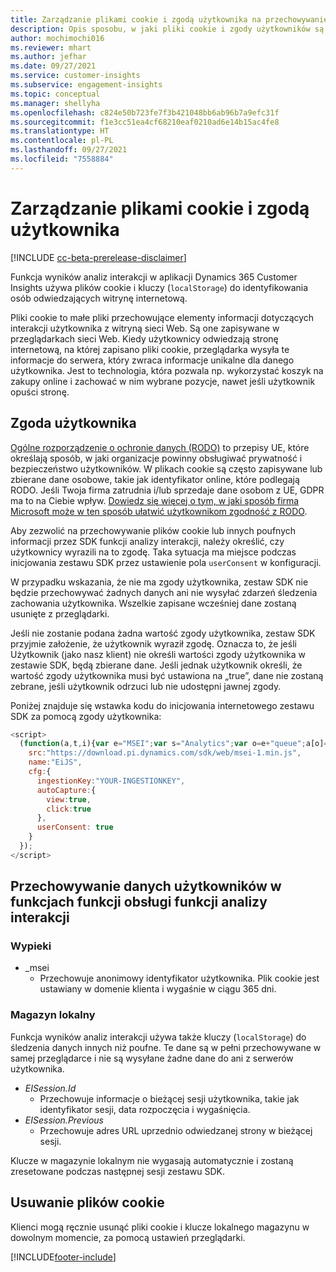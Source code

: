 ```yaml
---
title: Zarządzanie plikami cookie i zgodą użytkownika na przechowywanie danych użytkownika w aplikacji Dynamics 365 Customer Insights
description: Opis sposobu, w jaki pliki cookie i zgody użytkowników są używane w celu identyfikowania osób odwiedzających witrynę.
author: mochimochi016
ms.reviewer: mhart
ms.author: jefhar
ms.date: 09/27/2021
ms.service: customer-insights
ms.subservice: engagement-insights
ms.topic: conceptual
ms.manager: shellyha
ms.openlocfilehash: c824e50b723fe7f3b421048bb6ab96b7a9efc31f
ms.sourcegitcommit: f1e3cc51ea4cf68210eaf0210ad6e14b15ac4fe8
ms.translationtype: HT
ms.contentlocale: pl-PL
ms.lasthandoff: 09/27/2021
ms.locfileid: "7558884"
---
```

# <a name="manage-cookies-and-user-consent"></a>Zarządzanie plikami cookie i zgodą użytkownika

[!INCLUDE [cc-beta-prerelease-disclaimer](includes/cc-beta-prerelease-disclaimer.md)]

Funkcja wyników analiz interakcji w aplikacji Dynamics 365 Customer Insights używa plików cookie i kluczy (`localStorage`) do identyfikowania osób odwiedzających witrynę internetową.

Pliki cookie to małe pliki przechowujące elementy informacji dotyczących interakcji użytkownika z witryną sieci Web. Są one zapisywane w przeglądarkach sieci Web. Kiedy użytkownicy odwiedzają stronę internetową, na której zapisano pliki cookie, przeglądarka wysyła te informacje do serwera, który zwraca informacje unikalne dla danego użytkownika. Jest to technologia, która pozwala np. wykorzystać koszyk na zakupy online i zachować w nim wybrane pozycje, nawet jeśli użytkownik opuści stronę.

## <a name="user-consent"></a>Zgoda użytkownika

[Ogólne rozporządzenie o ochronie danych (RODO)](/dynamics365/get-started/gdpr/) to przepisy UE, które określają sposób, w jaki organizacje powinny obsługiwać prywatność i bezpieczeństwo użytkowników. W plikach cookie są często zapisywane lub zbierane dane osobowe, takie jak identyfikator online, które podlegają RODO. Jeśli Twoja firma zatrudnia i/lub sprzedaje dane osobom z UE, GDPR ma to na Ciebie wpływ. [Dowiedz się więcej o tym, w jaki sposób firma Microsoft może w ten sposób ułatwić użytkownikom zgodność z RODO](https://www.microsoft.com/trust-center/privacy/gdpr-faqs).

Aby zezwolić na przechowywanie plików cookie lub innych poufnych informacji przez SDK funkcji analizy interakcji, należy określić, czy użytkownicy wyrazili na to zgodę. Taka sytuacja ma miejsce podczas inicjowania zestawu SDK przez ustawienie pola `userConsent` w konfiguracji.

W przypadku wskazania, że nie ma zgody użytkownika, zestaw SDK nie będzie przechowywać żadnych danych ani nie wysyłać zdarzeń śledzenia zachowania użytkownika. Wszelkie zapisane wcześniej dane zostaną usunięte z przeglądarki.

Jeśli nie zostanie podana żadna wartość zgody użytkownika, zestaw SDK przyjmie założenie, że użytkownik wyraził zgodę. Oznacza to, że jeśli Użytkownik (jako nasz klient) nie określi wartości zgody użytkownika w zestawie SDK, będą zbierane dane. Jeśli jednak użytkownik określi, że wartość zgody użytkownika musi być ustawiona na „true”, dane nie zostaną zebrane, jeśli użytkownik odrzuci lub nie udostępni jawnej zgody.

Poniżej znajduje się wstawka kodu do inicjowania internetowego zestawu SDK za pomocą zgody użytkownika:
```js
<script>
  (function(a,t,i){var e="MSEI";var s="Analytics";var o=e+"queue";a[o]=a[o]||[];var r=a[e]||function(n){var t={};t[s]={};function e(e){while(e.length){var r=e.pop();t[s][r]=function(e){return function(){a[o].push([e,n,arguments])}}(r)}}var r="track";var i="set";e([r+"Event",r+"View",r+"Action",i+"Property",i+"User","initialize","teardown"]);return t}(i.name);var n=i.name;if(!a[e]){a[n]=r[s];a[o].push(["new",n]);setTimeout(function(){var e="script";var r=t.createElement(e);r.async=1;r.src=i.src;var n=t.getElementsByTagName(e)[0];n.parentNode.insertBefore(r,n)},1)}else{a[n]=new r[s]}if(i.user){a[n].setUser(i.user)}if(i.props){for(var c in i.props){a[n].setProperty(c,i.props[c])}}a[n].initialize(i.cfg)})(window,document,{
    src:"https://download.pi.dynamics.com/sdk/web/msei-1.min.js",
    name:"EiJS",
    cfg:{
      ingestionKey:"YOUR-INGESTIONKEY",
      autoCapture:{
        view:true,
        click:true
      },
      userConsent: true
    }
  });
</script>
```

## <a name="visitor-data-storage-in-engagement-insights-capability"></a>Przechowywanie danych użytkowników w funkcjach funkcji obsługi funkcji analizy interakcji

### <a name="cookies"></a>Wypieki

- _msei
    - Przechowuje anonimowy identyfikator użytkownika. Plik cookie jest ustawiany w domenie klienta i wygaśnie w ciągu 365 dni.

### <a name="local-storage"></a>Magazyn lokalny

Funkcja wyników analiz interakcji używa także kluczy (`localStorage`) do śledzenia danych innych niż poufne. Te dane są w pełni przechowywane w samej przeglądarce i nie są wysyłane żadne dane do ani z serwerów użytkownika.

- *EISession.Id*
    - Przechowuje informacje o bieżącej sesji użytkownika, takie jak identyfikator sesji, data rozpoczęcia i wygaśnięcia.
- *EISession.Previous*
    - Przechowuje adres URL uprzednio odwiedzanej strony w bieżącej sesji.

Klucze w magazynie lokalnym nie wygasają automatycznie i zostaną zresetowane podczas następnej sesji zestawu SDK.

## <a name="deleting-cookies"></a>Usuwanie plików cookie

Klienci mogą ręcznie usunąć pliki cookie i klucze lokalnego magazynu w dowolnym momencie, za pomocą ustawień przeglądarki.


[!INCLUDE[footer-include](../includes/footer-banner.md)]
